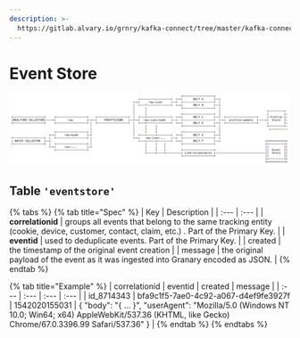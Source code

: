 ```yaml
---
description: >-
  https://gitlab.alvary.io/grnry/kafka-connect/tree/master/kafka-connect-to-postgres
---
```


# Event Store

![](../../.gitbook/assets/eventstore.png)

## Table `'eventstore'`

{% tabs %}
{% tab title="Spec" %}
| Key | Description |
| :--- | :--- |
| **correlationid**  | groups all events that belong to the same tracking entity \(cookie, device, customer, contact, claim, etc.\) . Part of the Primary Key. |
| **eventid**  | used to deduplicate events. Part of the Primary Key. |
| created  | the timestamp of the original event creation |
| message  | the original payload of the event as it was ingested into Granary encoded as JSON. |
{% endtab %}

{% tab title="Example" %}
| correlationid | eventid | created | message |
| :--- | :--- | :--- | :--- |
| id\_8714343 | bfa9c1f5-7ae0-4c92-a067-d4ef9fe3927f | 1542020155031 | { "body": "{ ... }", "userAgent": "Mozilla/5.0 \(Windows NT 10.0; Win64; x64\) AppleWebKit/537.36 \(KHTML, like Gecko\) Chrome/67.0.3396.99 Safari/537.36" } |
{% endtab %}
{% endtabs %}




